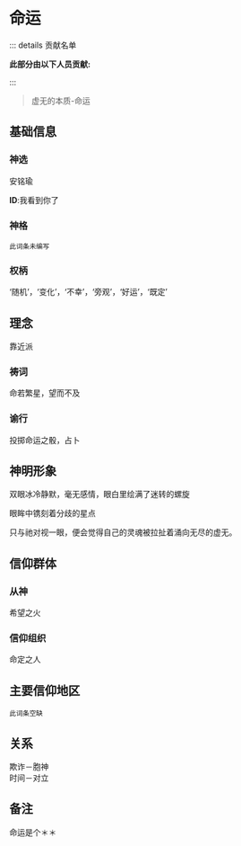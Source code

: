 # 命运

::: details 贡献名单

**此部分由以下人员贡献:**
<MemberBlock :members="teamMembers" />

<script setup>


const teamMembers = [
    {
    avatar: 'https://q1.qlogo.cn/g?b=qq&nk=1261815798&s=640',
    text: '几个孤独',
  },
    {
    avatar: 'https://q1.qlogo.cn/g?b=qq&nk=2132170581&s=640',
    text: '翎洛',
  },

];
</script>

:::

> 虚无的本质-命运

## 基础信息

### 神选 
安铭瑜

**ID**:我看到你了
### 神格
`此词条未编写`
### 权柄
‘随机’，‘变化’，‘不幸’，‘旁观’，‘好运’，‘既定’

## 理念
靠近派

### 祷词
命若繁星，望而不及
### 谕行
投掷命运之骰，占卜

## 神明形象
双眼冰冷静默，毫无感情，眼白里绘满了迷转的螺旋

眼眸中镌刻着分歧的星点

只与祂对视一眼，便会觉得自己的灵魂被拉扯着涌向无尽的虚无。


## 信仰群体 
### 从神
希望之火
### 信仰组织
命定之人

## 主要信仰地区
`此词条空缺`
## 关系
欺诈－胞神  
时间－对立  

## 备注
命运是个＊＊
